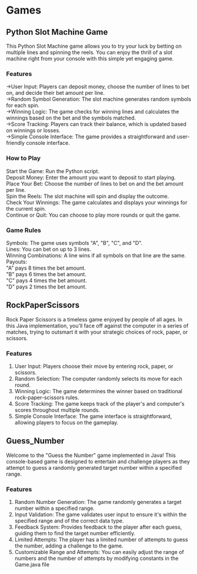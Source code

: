 # Games

## Python Slot Machine Game
This Python Slot Machine game allows you to try your luck by betting on multiple lines and spinning the reels. You can enjoy the thrill of a slot machine right from your console with this simple yet engaging game.

### Features
->User Input:
Players can deposit money, choose the number of lines to bet on, and decide their bet amount per line.<br>
->Random Symbol Generation:
The slot machine generates random symbols for each spin.<br>
->Winning Logic:
The game checks for winning lines and calculates the winnings based on the bet and the symbols matched.<br>
->Score Tracking:
Players can track their balance, which is updated based on winnings or losses.<br>
->Simple Console Interface:
The game provides a straightforward and user-friendly console interface.<br>

### How to Play
Start the Game: Run the Python script.<br>
Deposit Money: Enter the amount you want to deposit to start playing.<br>
Place Your Bet: Choose the number of lines to bet on and the bet amount per line.<br>
Spin the Reels: The slot machine will spin and display the outcome.<br>
Check Your Winnings: The game calculates and displays your winnings for the current spin.<br>
Continue or Quit: You can choose to play more rounds or quit the game.<br>

### Game Rules
Symbols: The game uses symbols "A", "B", "C", and "D".<br>
Lines: You can bet on up to 3 lines.<br>
Winning Combinations: A line wins if all symbols on that line are the same.<br>
Payouts:<br>
"A" pays 8 times the bet amount.<br>
"B" pays 6 times the bet amount.<br>
"C" pays 4 times the bet amount.<br>
"D" pays 2 times the bet amount.<br>


## RockPaperScissors

Rock Paper Scissors is a timeless game enjoyed by people of all ages. In this Java implementation, you'll face off against the computer in a series of matches, trying to outsmart it with your strategic choices of rock, paper, or scissors.

### Features
1. User Input: Players choose their move by entering rock, paper, or scissors.
2. Random Selection: The computer randomly selects its move for each round.
3. Winning Logic: The game determines the winner based on traditional rock-paper-scissors rules.
4. Score Tracking: The game keeps track of the player's and computer's scores throughout multiple rounds.
5. Simple Console Interface: The game interface is straightforward, allowing players to focus on the gameplay.

## Guess_Number

Welcome to the "Guess the Number" game implemented in Java! This console-based game is designed to entertain and challenge players as they attempt to guess a randomly generated target number within a specified range.

### Features
1. Random Number Generation: The game randomly generates a target number within a specified range.
2. Input Validation: The game validates user input to ensure it's within the specified range and of the correct data type.
3. Feedback System: Provides feedback to the player after each guess, guiding them to find the target number efficiently.
4. Limited Attempts: The player has a limited number of attempts to guess the number, adding a challenge to the game.
5. Customizable Range and Attempts: You can easily adjust the range of numbers and the number of attempts by modifying constants in the Game.java file
